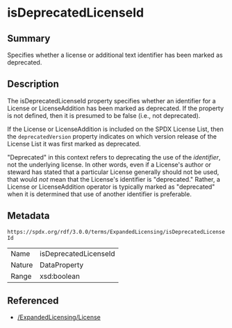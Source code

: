 <!-- Automatically generated by spec-parser v2.3.0 on 2024-07-09T17:43:37.025898+00:00 -->
<!-- SPDX-License-Identifier: Community-Spec-1.0 -->

# isDeprecatedLicenseId

## Summary

Specifies whether a license or additional text identifier has been marked as
deprecated.


## Description

The isDeprecatedLicenseId property specifies whether an identifier for a
License or LicenseAddition has been marked as deprecated. If the property
is not defined, then it is presumed to be false (i.e., not deprecated).

If the License or LicenseAddition is included on the SPDX License List, then
the `deprecatedVersion` property indicates on which version release of the
License List it was first marked as deprecated.

"Deprecated" in this context refers to deprecating the use of the
_identifier_, not the underlying license. In other words, even if a License's
author or steward has stated that a particular License generally should not be
used, that would _not_ mean that the License's identifier is "deprecated."
Rather, a License or LicenseAddition operator is typically marked as
"deprecated" when it is determined that use of another identifier is
preferable.


## Metadata

`https://spdx.org/rdf/3.0.0/terms/ExpandedLicensing/isDeprecatedLicenseId`


| | |
|---|---|
| Name | isDeprecatedLicenseId |
| Nature | DataProperty |
| Range | xsd:boolean |




## Referenced

- [/ExpandedLicensing/License](../../ExpandedLicensing/Classes/License.md)

